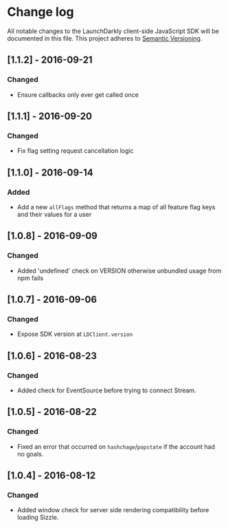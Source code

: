 # Change log

All notable changes to the LaunchDarkly client-side JavaScript SDK will be documented in this file. This project adheres to [Semantic Versioning](http://semver.org).

## [1.1.2] - 2016-09-21
### Changed
- Ensure callbacks only ever get called once

## [1.1.1] - 2016-09-20
### Changed
- Fix flag setting request cancellation logic

## [1.1.0] - 2016-09-14
### Added
- Add a new `allFlags` method that returns a map of all feature flag keys and their values for a user

## [1.0.8] - 2016-09-09
### Changed
- Added 'undefined' check on VERSION otherwise unbundled usage from npm fails

## [1.0.7] - 2016-09-06
### Changed
- Expose SDK version at `LDClient.version`

## [1.0.6] - 2016-08-23
### Changed
- Added check for EventSource before trying to connect Stream.

## [1.0.5] - 2016-08-22
### Changed
- Fixed an error that occurred on `hashchage`/`popstate` if the account had no goals.

## [1.0.4] - 2016-08-12
### Changed
- Added window check for server side rendering compatibility before loading Sizzle.
